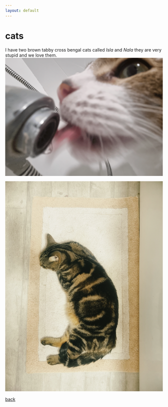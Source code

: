 ```yaml
---
layout: default
---
```


# cats 
I have two brown tabby cross bengal cats called _Isla_ and _Nala_
they are very stupid and we love them.
![Isla](/assets/images/Isla.webp)

![Nala](/assets/images/Nala.webp)

[back](./)
